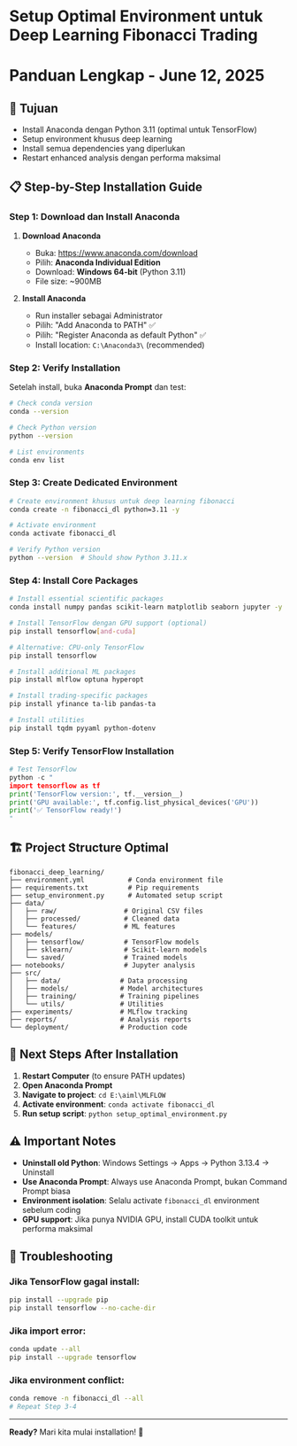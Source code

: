 # Setup Optimal Environment untuk Deep Learning Fibonacci Trading
# Panduan Lengkap - June 12, 2025

## 🎯 Tujuan
- Install Anaconda dengan Python 3.11 (optimal untuk TensorFlow)
- Setup environment khusus deep learning
- Install semua dependencies yang diperlukan
- Restart enhanced analysis dengan performa maksimal

## 📋 Step-by-Step Installation Guide

### Step 1: Download dan Install Anaconda

1. **Download Anaconda**
   - Buka: https://www.anaconda.com/download
   - Pilih: **Anaconda Individual Edition**
   - Download: **Windows 64-bit** (Python 3.11)
   - File size: ~900MB

2. **Install Anaconda**
   - Run installer sebagai Administrator
   - Pilih: "Add Anaconda to PATH" ✅
   - Pilih: "Register Anaconda as default Python" ✅
   - Install location: `C:\Anaconda3\` (recommended)

### Step 2: Verify Installation

Setelah install, buka **Anaconda Prompt** dan test:

```bash
# Check conda version
conda --version

# Check Python version
python --version

# List environments
conda env list
```

### Step 3: Create Dedicated Environment

```bash
# Create environment khusus untuk deep learning fibonacci
conda create -n fibonacci_dl python=3.11 -y

# Activate environment
conda activate fibonacci_dl

# Verify Python version
python --version  # Should show Python 3.11.x
```

### Step 4: Install Core Packages

```bash
# Install essential scientific packages
conda install numpy pandas scikit-learn matplotlib seaborn jupyter -y

# Install TensorFlow dengan GPU support (optional)
pip install tensorflow[and-cuda]

# Alternative: CPU-only TensorFlow
pip install tensorflow

# Install additional ML packages
pip install mlflow optuna hyperopt

# Install trading-specific packages
pip install yfinance ta-lib pandas-ta

# Install utilities
pip install tqdm pyyaml python-dotenv
```

### Step 5: Verify TensorFlow Installation

```python
# Test TensorFlow
python -c "
import tensorflow as tf
print('TensorFlow version:', tf.__version__)
print('GPU available:', tf.config.list_physical_devices('GPU'))
print('✅ TensorFlow ready!')
"
```

## 🏗️ Project Structure Optimal

```
fibonacci_deep_learning/
├── environment.yml           # Conda environment file
├── requirements.txt          # Pip requirements
├── setup_environment.py      # Automated setup script
├── data/
│   ├── raw/                 # Original CSV files
│   ├── processed/           # Cleaned data
│   └── features/            # ML features
├── models/
│   ├── tensorflow/          # TensorFlow models
│   ├── sklearn/             # Scikit-learn models
│   └── saved/               # Trained models
├── notebooks/               # Jupyter analysis
├── src/
│   ├── data/               # Data processing
│   ├── models/             # Model architectures
│   ├── training/           # Training pipelines
│   └── utils/              # Utilities
├── experiments/            # MLflow tracking
├── reports/                # Analysis reports
└── deployment/             # Production code
```

## 🎯 Next Steps After Installation

1. **Restart Computer** (to ensure PATH updates)
2. **Open Anaconda Prompt**
3. **Navigate to project**: `cd E:\aiml\MLFLOW`
4. **Activate environment**: `conda activate fibonacci_dl`
5. **Run setup script**: `python setup_optimal_environment.py`

## ⚠️ Important Notes

- **Uninstall old Python**: Windows Settings → Apps → Python 3.13.4 → Uninstall
- **Use Anaconda Prompt**: Always use Anaconda Prompt, bukan Command Prompt biasa
- **Environment isolation**: Selalu activate `fibonacci_dl` environment sebelum coding
- **GPU support**: Jika punya NVIDIA GPU, install CUDA toolkit untuk performa maksimal

## 🔧 Troubleshooting

### Jika TensorFlow gagal install:
```bash
pip install --upgrade pip
pip install tensorflow --no-cache-dir
```

### Jika import error:
```bash
conda update --all
pip install --upgrade tensorflow
```

### Jika environment conflict:
```bash
conda remove -n fibonacci_dl --all
# Repeat Step 3-4
```

---

**Ready?** Mari kita mulai installation! 🚀
